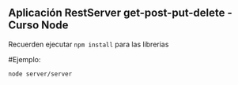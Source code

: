 ## Aplicación RestServer get-post-put-delete - Curso Node 

Recuerden ejecutar ````npm install```` para las librerias

#Ejemplo:
````
node server/server
````
